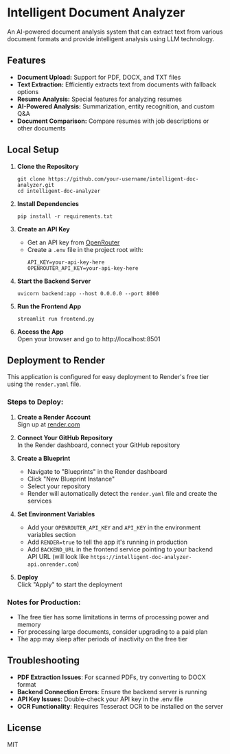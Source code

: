 # Intelligent Document Analyzer

An AI-powered document analysis system that can extract text from various document formats and provide intelligent analysis using LLM technology.

## Features

- **Document Upload:** Support for PDF, DOCX, and TXT files
- **Text Extraction:** Efficiently extracts text from documents with fallback options
- **Resume Analysis:** Special features for analyzing resumes
- **AI-Powered Analysis:** Summarization, entity recognition, and custom Q&A
- **Document Comparison:** Compare resumes with job descriptions or other documents

## Local Setup

1. **Clone the Repository**  
   ```
   git clone https://github.com/your-username/intelligent-doc-analyzer.git
   cd intelligent-doc-analyzer
   ```

2. **Install Dependencies**  
   ```
   pip install -r requirements.txt
   ```

3. **Create an API Key**  
   - Get an API key from [OpenRouter](https://openrouter.ai/)
   - Create a `.env` file in the project root with:
     ```
     API_KEY=your-api-key-here
     OPENROUTER_API_KEY=your-api-key-here
     ```

4. **Start the Backend Server**  
   ```
   uvicorn backend:app --host 0.0.0.0 --port 8000
   ```

5. **Run the Frontend App**  
   ```
   streamlit run frontend.py
   ```

6. **Access the App**  
   Open your browser and go to http://localhost:8501

## Deployment to Render

This application is configured for easy deployment to Render's free tier using the `render.yaml` file.

### Steps to Deploy:

1. **Create a Render Account**  
   Sign up at [render.com](https://render.com)

2. **Connect Your GitHub Repository**  
   In the Render dashboard, connect your GitHub repository

3. **Create a Blueprint**  
   - Navigate to "Blueprints" in the Render dashboard
   - Click "New Blueprint Instance"
   - Select your repository
   - Render will automatically detect the `render.yaml` file and create the services

4. **Set Environment Variables**  
   - Add your `OPENROUTER_API_KEY` and `API_KEY` in the environment variables section
   - Add `RENDER=true` to tell the app it's running in production
   - Add `BACKEND_URL` in the frontend service pointing to your backend API URL (will look like `https://intelligent-doc-analyzer-api.onrender.com`)

5. **Deploy**  
   Click "Apply" to start the deployment

### Notes for Production:

- The free tier has some limitations in terms of processing power and memory
- For processing large documents, consider upgrading to a paid plan
- The app may sleep after periods of inactivity on the free tier

## Troubleshooting

- **PDF Extraction Issues**: For scanned PDFs, try converting to DOCX format
- **Backend Connection Errors**: Ensure the backend server is running
- **API Key Issues**: Double-check your API key in the .env file
- **OCR Functionality**: Requires Tesseract OCR to be installed on the server

## License

MIT
